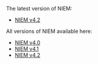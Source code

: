 
The latest version of NIEM: 

- [NIEM v4.2](4.2)

All versions of NIEM available here:

- [NIEM v4.0](4.0)
- [NIEM v4.1](4.1)
- [NIEM v4.2](4.2)

